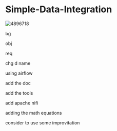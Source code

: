 # Simple-Data-Integration

![4896718](https://github.com/NmaxDiesel/Simple-Data-Integration/assets/123163060/ff4430c2-1868-46a8-8862-e4ea284ac498)

bg

obj

req

chg d name

using airflow

add the doc

add the tools

add apache nifi

adding the math equations

consider to use some improvitation
